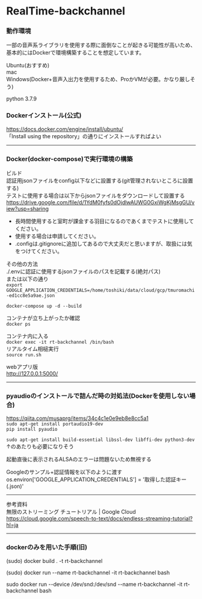 # RealTime-backchannel
### 動作環境  
一部の音声系ライブラリを使用する際に面倒なことが起きる可能性が高いため、
基本的にはDockerで環境構築することを想定しています。

Ubuntu(おすすめ)  
mac  
Windows(Docker+音声入出力を使用するため、ProかVMが必要。かなり厳しそう)

python 3.7.9

### Dockerインストール(公式)
https://docs.docker.com/engine/install/ubuntu/  
「Install using the repository」の通りにインストールすればよい

----
### Docker(docker-compose)で実行環境の構築
ビルド  
認証用jsonファイルをconfig以下などに設置する(git管理されないところに設置する)  
テストに使用する場合は以下からjsonファイルをダウンロードして設置する  
https://drive.google.com/file/d/1YdM0fyfs0dOjdlwAUWG0GxiWgKjMsgGU/view?usp=sharing  
- 長時間使用すると室町が課金する羽目になるのであくまでテストに使用してください。 
- 使用する場合は申請してください。
- .configは.gitignoreに追加してあるので大丈夫だと思いますが、取扱には気をつけてください。  

その他の方法  
./.envに認証に使用するjsonファイルのパスを記載する(絶対パス)  
または以下の通り  
`export GOOGLE_APPLICATION_CREDENTIALS=/home/toshiki/data/cloud/gcp/tmuromachi-ed1cc8e5a9ae.json`

`docker-compose up -d --build`

コンテナが立ち上がったか確認  
`docker ps`

コンテナ内に入る  
`docker exec -it rt-backchannel /bin/bash`  
リアルタイム相槌実行  
`source run.sh`

webアプリ版  
http://127.0.0.1:5000/ 

---
### pyaudioのインストールで詰んだ時の対処法(Dockerを使用しない場合)  
https://qiita.com/musaprg/items/34c4c1e0e9eb8e8cc5a1  
`sudo apt-get install portaudio19-dev`  
`pip install pyaudio`  

`sudo apt-get install build-essential libssl-dev libffi-dev python3-dev`  
↑のあたりも必要になりそう  

起動直後に表示されるALSAのエラーは問題ないため無視する

Googleのサンプル+認証情報を以下のように渡す  
os.environ['GOOGLE_APPLICATION_CREDENTIALS'] = '取得した認証キー(.json)'

---
参考資料  
無限のストリーミング チュートリアル | Google Cloud
https://cloud.google.com/speech-to-text/docs/endless-streaming-tutorial?hl=ja


----
### dockerのみを用いた手順(旧)

(sudo) docker build . -t rt-backchannel

(sudo) docker run --name rt-backchannel -it rt-backchannel bash

sudo docker run --device /dev/snd:/dev/snd --name rt-backchannel -it rt-backchannel bash
